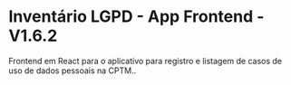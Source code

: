# Inventário LGPD - App Frontend - V1.6.2

Frontend em React para o aplicativo para registro e listagem de casos de uso de dados pessoais na CPTM..
